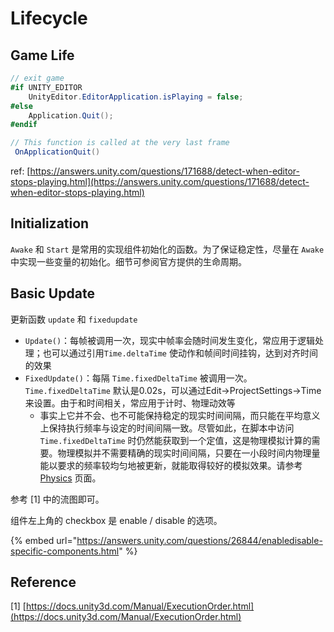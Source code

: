 # Lifecycle

## Game Life

```csharp
// exit game
#if UNITY_EDITOR
	UnityEditor.EditorApplication.isPlaying = false;
#else
	Application.Quit();
#endif

// This function is called at the very last frame
 OnApplicationQuit()
```

ref: [https://answers.unity.com/questions/171688/detect-when-editor-stops-playing.html](https://answers.unity.com/questions/171688/detect-when-editor-stops-playing.html)

## Initialization

`Awake` 和 `Start` 是常用的实现组件初始化的函数。为了保证稳定性，尽量在 `Awake` 中实现一些变量的初始化。细节可参阅官方提供的生命周期。

## Basic Update

更新函数 `update` 和 `fixedupdate` 

* `Update()`：每帧被调用一次，现实中帧率会随时间发生变化，常应用于逻辑处理；也可以通过引用`Time.deltaTime` 使动作和帧间时间挂钩，达到对齐时间的效果
* `FixedUpdate()`：每隔 `Time.fixedDeltaTime` 被调用一次。`Time.fixedDeltaTime` 默认是0.02s，可以通过Edit-&gt;ProjectSettings-&gt;Time来设置。由于和时间相关，常应用于计时、物理动效等
  * 事实上它并不会、也不可能保持稳定的现实时间间隔，而只能在平均意义上保持执行频率与设定的时间间隔一致。尽管如此，在脚本中访问 `Time.fixedDeltaTime` 时仍然能获取到一个定值，这是物理模拟计算的需要。物理模拟并不需要精确的现实时间间隔，只要在一小段时间内物理量能以要求的频率较均匀地被更新，就能取得较好的模拟效果。请参考 [Physics](physics.md) 页面。

参考 \[1\] 中的流图即可。

组件左上角的 checkbox 是 enable / disable 的选项。

{% embed url="https://answers.unity.com/questions/26844/enabledisable-specific-components.html" %}

## Reference

\[1\] [https://docs.unity3d.com/Manual/ExecutionOrder.html](https://docs.unity3d.com/Manual/ExecutionOrder.html)

